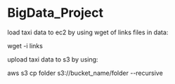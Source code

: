 # BigData_Project

load taxi data to ec2 by using wget of links files in data:

wget -i links

upload taxi data to s3 by using:

aws s3 cp folder s3://bucket_name/folder --recursive
